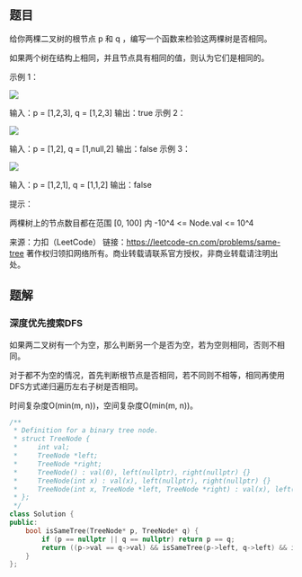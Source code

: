## 题目

给你两棵二叉树的根节点 p 和 q ，编写一个函数来检验这两棵树是否相同。

如果两个树在结构上相同，并且节点具有相同的值，则认为它们是相同的。

 

示例 1：

![](https://assets.leetcode.com/uploads/2020/12/20/ex1.jpg)

输入：p = [1,2,3], q = [1,2,3]
输出：true
示例 2：

![](https://assets.leetcode.com/uploads/2020/12/20/ex2.jpg)

输入：p = [1,2], q = [1,null,2]
输出：false
示例 3：

![](https://assets.leetcode.com/uploads/2020/12/20/ex3.jpg)


输入：p = [1,2,1], q = [1,1,2]
输出：false


提示：

两棵树上的节点数目都在范围 [0, 100] 内
-10^4 <= Node.val <= 10^4

来源：力扣（LeetCode）
链接：https://leetcode-cn.com/problems/same-tree
著作权归领扣网络所有。商业转载请联系官方授权，非商业转载请注明出处。

## 题解 

### 深度优先搜索DFS

如果两二叉树有一个为空，那么判断另一个是否为空，若为空则相同，否则不相同。

对于都不为空的情况，首先判断根节点是否相同，若不同则不相等，相同再使用DFS方式递归遍历左右子树是否相同。

时间复杂度O(min(m, n))，空间复杂度O(min(m, n))。

```c++
/**
 * Definition for a binary tree node.
 * struct TreeNode {
 *     int val;
 *     TreeNode *left;
 *     TreeNode *right;
 *     TreeNode() : val(0), left(nullptr), right(nullptr) {}
 *     TreeNode(int x) : val(x), left(nullptr), right(nullptr) {}
 *     TreeNode(int x, TreeNode *left, TreeNode *right) : val(x), left(left), right(right) {}
 * };
 */
class Solution {
public:
    bool isSameTree(TreeNode* p, TreeNode* q) {
        if (p == nullptr || q == nullptr) return p == q;
        return ((p->val == q->val) && isSameTree(p->left, q->left) && isSameTree(p->right, q->right));
    }
};
```



